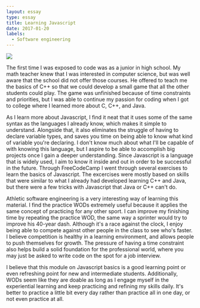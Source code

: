 ```yaml
---
layout: essay
type: essay
title: Learning Javascript
date: 2017-01-20
labels:
  - Software engineering
---
```


<img class="ui medium right spaced image" src="../images/jscripot.png">

The first time I was exposed to code was as a junior in high school.  My math teacher knew that I was interested in computer science, but was well aware that the school did not offer those courses.  He offered to teach me the basics of C++ so that we could develop a small game that all the other students could play.  The game was unfinished because of time constraints and priorities, but I was able to continue my passion for coding when I got to college where I learned more about C, C++, and Java.

As I learn more about Javascript, I find it neat that it uses some of the same syntax as the languages I already know, which makes it simple to understand.  Alongside that, it also eliminates the struggle of having to declare variable types, and saves you time on being able to know what kind of variable you're declaring.  I don't know much about what I'll be capable of with knowing this language, but I aspire to be able to accomplish big projects once I gain a deeper understanding.  Since Javascript is a language that is widely used, I aim to know it inside and out in order to be successful in the future.  Through FreeCodeCamp I went through several exercises to learn the basics of Javascript. The excercises were mostly based on skills that were similar to what I already had developed learning C++ and Java, but there were a few tricks with Javascript that Java or C++ can't do.

Athletic software engineering is a very interesting way of learning this material.  I find the practice WODs extremely useful because it applies the same concept of practicing for any other sport.  I can improve my finishing time by repeating the practice WOD, the same way a sprinter would try to improve his 40-year dash.  Although it's a race against the clock, I enjoy being able to compete against other people in the class to see who's faster.  I believe competition is healthy in a learning environment, and allows people to push themselves for growth.  The pressure of having a time constraint also helps build a solid foundation for the professional world, where you may just be asked to write code on the spot for a job interview.

I believe that this module on Javascript basics is a good learning point or even refreshing point for new and intermediate students. Additionally, WODs seem like they are doable as long as I engage myself in the experiential learning and keep practicing and refining my skills daily. It's better to practice a little bit every day rather than practice all in one day, or not even practice at all.
